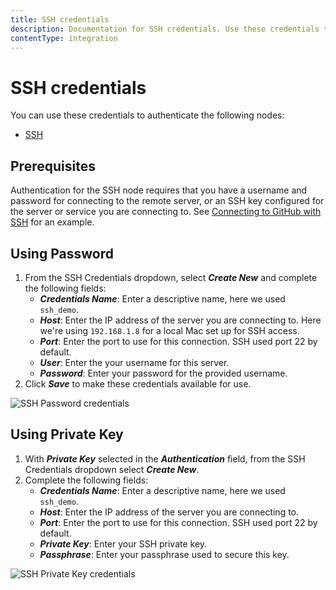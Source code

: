 ```yaml
---
title: SSH credentials
description: Documentation for SSH credentials. Use these credentials to authenticate SSH in n8n, a workflow automation platform.
contentType: integration
---
```


# SSH credentials

You can use these credentials to authenticate the following nodes:

- [SSH](/integrations/builtin/core-nodes/n8n-nodes-base.ssh/)

## Prerequisites

Authentication for the SSH node requires that you have a username and password for connecting to the remote server, or an SSH key configured for the server or service you are connecting to. 
See [Connecting to GitHub with SSH](https://docs.github.com/en/github/authenticating-to-github/connecting-to-github-with-ssh) for an example.

## Using Password

1. From the SSH Credentials dropdown, select ***Create New*** and complete the following fields:
    - ***Credentials Name***: Enter a descriptive name, here we used `ssh_demo`.
    - ***Host***: Enter the IP address of the server you are connecting to. Here we're using `192.168.1.8` for a local Mac set up for SSH access.
    - ***Port***: Enter the port to use for this connection. SSH used port 22 by default.
    - ***User***: Enter the your username for this server.
    - ***Password***: Enter your password for the provided username.
2. Click ***Save*** to make these credentials available for use.

![SSH Password credentials](/_images/integrations/builtin/credentials/ssh/ssh_credentials.png)

## Using Private Key

1. With ***Private Key*** selected in the ***Authentication*** field, from the SSH Credentials dropdown select ***Create New***.
2. Complete the following fields:
    - ***Credentials Name***: Enter a descriptive name, here we used `ssh_demo`.
    - ***Host***: Enter the IP address of the server you are connecting to.
    - ***Port***: Enter the port to use for this connection. SSH used port 22 by default.
    - ***Private Key***: Enter your SSH private key.
    - ***Passphrase***: Enter your passphrase used to secure this key.

![SSH Private Key credentials](/_images/integrations/builtin/credentials/ssh/private_key_credential.png)

